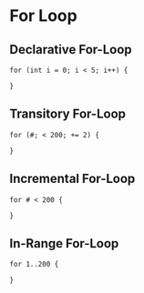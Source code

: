 # For Loop

## Declarative For-Loop

```gno
for (int i = 0; i < 5; i++) {

}
```

## Transitory For-Loop

```gno
for (#; < 200; += 2) {

}
```

## Incremental For-Loop

```gno
for # < 200 {

}
```

## In-Range For-Loop

```gno
for 1..200 {

}
```
